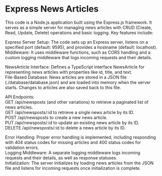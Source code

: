 # Express News Articles

This code is a Node.js application built using the Express.js framework. It serves as a simple server for managing news articles with CRUD (Create, Read, Update, Delete) operations and basic logging. Key features include: <br/>

Express Server Setup: The code sets up an Express server, listens on a specified port (default: 9595), and provides a hostname (default: localhost). <br/>
Middleware: It uses middleware functions, such as CORS handling and a custom logging middleware that logs incoming requests and their details. <br/>

NewsArticle Interface: Defines a TypeScript interface NewsArticle for representing news articles with properties like id, title, and text. <br/>
File-Based Database: News articles are stored in a JSON file (./database/database.json) and are loaded into memory when the server starts. Changes to articles are also saved back to this file. <br/>

API Endpoints: <br/>
GET /api/newsposts (and other variations) to retrieve a paginated list of news articles. <br/>
GET /api/newsposts/:id to retrieve a single news article by its ID. <br/>
POST /api/newsposts to create a new news article. <br/>
PUT /api/newsposts/:id to update an existing news article by its ID. <br/>
DELETE /api/newsposts/:id to delete a news article by its ID. <br/>

Error Handling: Proper error handling is implemented, including responding with 404 status codes for missing articles and 400 status codes for validation errors. <br/>
Logging Middleware: A separate logging middleware logs incoming requests and their details, as well as response statuses. <br/>
Initialization: The server initializes by loading news articles from the JSON file and listens for incoming requests once initialization is complete. <br/>
